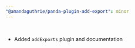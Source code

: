 ```yaml
---
"@amandaguthrie/panda-plugin-add-export": minor
---
```

<br />

- Added `addExports` plugin and documentation